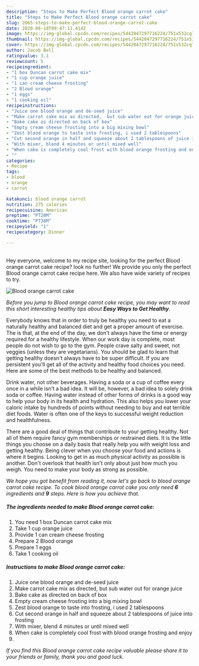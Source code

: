 ```yaml
---
description: "Steps to Make Perfect Blood orange carrot cake"
title: "Steps to Make Perfect Blood orange carrot cake"
slug: 2065-steps-to-make-perfect-blood-orange-carrot-cake
date: 2020-08-18T09:47:11.414Z
image: https://img-global.cpcdn.com/recipes/5442047297716224/751x532cq70/blood-orange-carrot-cake-recipe-main-photo.jpg
thumbnail: https://img-global.cpcdn.com/recipes/5442047297716224/751x532cq70/blood-orange-carrot-cake-recipe-main-photo.jpg
cover: https://img-global.cpcdn.com/recipes/5442047297716224/751x532cq70/blood-orange-carrot-cake-recipe-main-photo.jpg
author: Jacob Bell
ratingvalue: 3.1
reviewcount: 5
recipeingredient:
- "1 box Duncan carrot cake mix"
- "1 cup orange juice"
- "1 can cream cheese frosting"
- "2 Blood orange"
- "1 eggs"
- "1 cooking oil"
recipeinstructions:
- "Juice one blood orange and de-seed juice"
- "Make carrot cake mix as directed,  but sub water out for orange juice"
- "Bake cake as directed on back of box"
- "Empty cream cheese frosting into a big mixing bowl"
- "Zest blood orange to taste into frosting, i used 2 tablespoons"
- "Cut second orange in half and squeeze about 2 tablespoons of juice into frosting"
- "With mixer, blend 4 minutes or until mixed well"
- "When cake is completely cool frost with blood orange frosting and enjoy"
- ""
categories:
- Recipe
tags:
- blood
- orange
- carrot

katakunci: blood orange carrot 
nutrition: 275 calories
recipecuisine: American
preptime: "PT20M"
cooktime: "PT38M"
recipeyield: "1"
recipecategory: Dinner

---
```

<br>
Hey everyone, welcome to my recipe site, looking for the perfect Blood orange carrot cake recipe? look no further! We provide you only the perfect Blood orange carrot cake recipe here. We also have wide variety of recipes to try.
<br>


![Blood orange carrot cake](https://img-global.cpcdn.com/recipes/5442047297716224/751x532cq70/blood-orange-carrot-cake-recipe-main-photo.jpg)

<i>Before you jump to Blood orange carrot cake recipe, you may want to read this short interesting healthy tips about <strong>Easy Ways to Get Healthy</strong>.</i>

Everybody knows that in order to truly be healthy you need to eat a naturally healthy and balanced diet and get a proper amount of exercise. The  is that, at the end of the day, we don't always have the time or energy required for a healthy lifestyle. When our work day is complete, most people do not wish to go to the gym. People crave salty and sweet, not veggies (unless they are vegetarians). You should be glad to learn that getting healthy doesn't always have to be super difficult. If you are persistent you'll get all of the activity and healthy food choices you need. Here are some of the best methods to be healthy and balanced.

Drink water, not other beverages. Having a soda or a cup of coffee every once in a while isn’t a bad idea. It will be, however, a bad idea to solely drink soda or coffee. Having water instead of other forms of drinks is a good way to help your body in its health and hydration. This also helps you lower your caloric intake by hundreds of points without needing to buy and eat terrible diet foods. Water is often one of the keys to successful weight reduction and healthfulness.

There are a good deal of things that contribute to your getting healthy. Not all of them require fancy gym memberships or restrained diets. It is the little things you choose on a daily basis that really help you with weight loss and getting healthy. Being clever when you choose your food and actions is where it begins. Looking to get in as much physical activity as possible is another. Don't overlook that health isn't only about just how much you weigh. You need to make your body as strong as possible. 


<i>We hope you got benefit from reading it, now let's go back to blood orange carrot cake recipe. To cook blood orange carrot cake you only need <strong>6</strong> ingredients and <strong>9</strong> steps. Here is how you achieve that.
</i>

##### The ingredients needed to make Blood orange carrot cake:

1. You need 1 box Duncan carrot cake mix
1. Take 1 cup orange juice
1. Provide 1 can cream cheese frosting
1. Prepare 2 Blood orange
1. Prepare 1 eggs
1. Take 1 cooking oil


##### Instructions to make Blood orange carrot cake:

1. Juice one blood orange and de-seed juice
1. Make carrot cake mix as directed,  but sub water out for orange juice
1. Bake cake as directed on back of box
1. Empty cream cheese frosting into a big mixing bowl
1. Zest blood orange to taste into frosting, i used 2 tablespoons
1. Cut second orange in half and squeeze about 2 tablespoons of juice into frosting
1. With mixer, blend 4 minutes or until mixed well
1. When cake is completely cool frost with blood orange frosting and enjoy
1. 


<i>If you find this Blood orange carrot cake recipe valuable please share it to your friends or family, thank you and good luck.</i>
